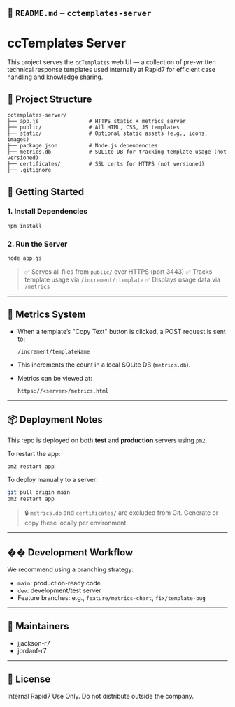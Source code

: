 

## 📄 `README.md` – `cctemplates-server`

# ccTemplates Server

This project serves the `ccTemplates` web UI — a collection of pre-written technical response templates used internally at Rapid7 for efficient case handling and knowledge sharing.

## 📁 Project Structure

```
cctemplates-server/
├── app.js                # HTTPS static + metrics server
├── public/               # All HTML, CSS, JS templates
├── static/               # Optional static assets (e.g., icons, images)
├── package.json          # Node.js dependencies
├── metrics.db            # SQLite DB for tracking template usage (not versioned)
├── certificates/         # SSL certs for HTTPS (not versioned)
├── .gitignore
```


## 🚀 Getting Started

### 1. Install Dependencies

```bash
npm install
````

### 2. Run the Server

```bash
node app.js
```

> ✅ Serves all files from `public/` over HTTPS (port 3443)
> ✅ Tracks template usage via `/increment/:template`
> ✅ Displays usage data via `/metrics`

---

## 🧠 Metrics System

* When a template’s "Copy Text" button is clicked, a POST request is sent to:

  ```
  /increment/templateName
  ```
* This increments the count in a local SQLite DB (`metrics.db`).
* Metrics can be viewed at:

  ```
  https://<server>/metrics.html
  ```

---

## 📦 Deployment Notes

This repo is deployed on both **test** and **production** servers using `pm2`.

To restart the app:

```bash
pm2 restart app
```

To deploy manually to a server:

```bash
git pull origin main
pm2 restart app
```

> 🔒 `metrics.db` and `certificates/` are excluded from Git. Generate or copy these locally per environment.

---

## ��️ Development Workflow

We recommend using a branching strategy:

* `main`: production-ready code
* `dev`: development/test server
* Feature branches: e.g., `feature/metrics-chart`, `fix/template-bug`

---

## 🙋 Maintainers

* jjackson-r7
* jordanf-r7

---

## 📝 License

Internal Rapid7 Use Only. Do not distribute outside the company.
